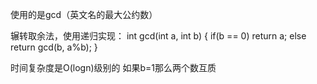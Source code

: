使用的是gcd（英文名的最大公约数）

辗转取余法，使用递归实现：
int gcd(int a, int b)
{
	if(b == 0)
		return a;
	else
		return gcd(b, a%b);
}

时间复杂度是O(logn)级别的
如果b=1那么两个数互质